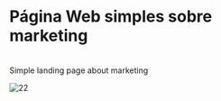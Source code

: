 # Página Web simples sobre marketing
<br>
Simple landing page about marketing

![22](https://github.com/GustavoDevjrs/simple-landing-page-marketing/assets/117912633/798b52f9-e601-490e-bc20-873bb41566e7)
